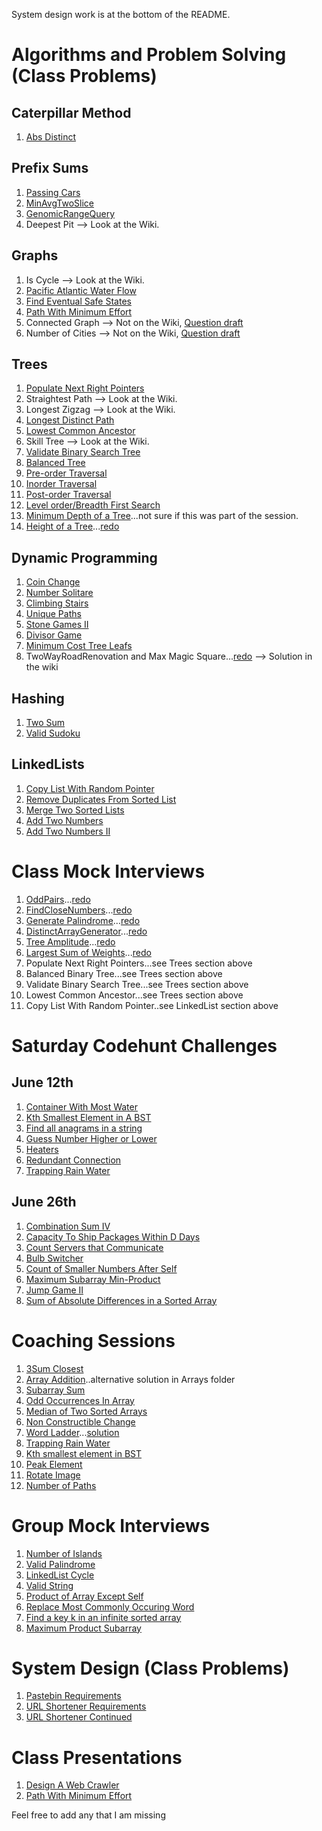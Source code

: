 
<!-- This is to track all questions covered/discussed -->

System design work is at the bottom of the README. <br>


# Algorithms and Problem Solving (Class Problems)
## Caterpillar Method
 1. [Abs Distinct](https://app.codility.com/programmers/lessons/15-caterpillar_method/abs_distinct/)

## Prefix Sums
 1. [Passing Cars](https://app.codility.com/programmers/lessons/5-prefix_sums/passing_cars/)
 2. [MinAvgTwoSlice](https://app.codility.com/programmers/lessons/5-prefix_sums/min_avg_two_slice/)
 3. [GenomicRangeQuery](https://app.codility.com/programmers/lessons/5-prefix_sums/genomic_range_query/)
 4. Deepest Pit --> Look at the Wiki.

## Graphs
 1. Is Cycle --> Look at the Wiki.
 2. [Pacific Atlantic Water Flow](https://leetcode.com/problems/pacific-atlantic-water-flow/)
 3. [Find Eventual Safe States](https://leetcode.com/problems/find-eventual-safe-states/)
 4. [Path With Minimum Effort](https://leetcode.com/problems/path-with-minimum-effort/)
 5. Connected Graph --> Not on the Wiki, [Question draft](https://drive.google.com/file/d/1OScbDLwbLCsSo3SLGE4DIWNC5WZWkd3A/view?usp=sharing)
 6. Number of Cities --> Not on the Wiki, [Question draft](https://drive.google.com/file/d/1hUeWFMA11Q4b9d2Jc_jrGuzFP4KdzZgE/view?usp=sharing)

 ## Trees
  1. [Populate Next Right Pointers](https://leetcode.com/problems/populating-next-right-pointers-in-each-node-ii/)
  2. Straightest Path --> Look at the Wiki.
  3. Longest Zigzag --> Look at the Wiki.
  4. [Longest Distinct Path](https://drive.google.com/file/d/1QrhY1GxFl1Sd-f-U4SeIh6tfFeKDcZLf/view?usp=sharing)
  5. [Lowest Common Ancestor](https://leetcode.com/problems/lowest-common-ancestor-of-a-binary-tree/)
  6. Skill Tree --> Look at the Wiki.
  7. [Validate Binary Search Tree](https://leetcode.com/problems/validate-binary-search-tree/)
  8. [Balanced Tree](https://leetcode.com/problems/balanced-binary-tree/)
  9. [Pre-order Traversal](https://leetcode.com/problems/binary-tree-preorder-traversal)
  10. [Inorder Traversal](https://leetcode.com/problems/binary-tree-inorder-traversal/)
  11. [Post-order Traversal](https://leetcode.com/problems/binary-tree-postorder-traversal)
  13. [Level order/Breadth First Search](https://leetcode.com/problems/binary-tree-level-order-traversal/)
  12. [Minimum Depth of a Tree](https://leetcode.com/problems/minimum-depth-of-binary-tree/)...not sure if this was part of the session.
  13. [Height of a Tree](https://drive.google.com/drive/folders/1NvJv-eitPF4EihJVZkXwlAmPTu7PYAlL?usp=sharing)...[redo](https://app.codility.com/public-link/Microsoft-Kenya-SSWE-In-Class---Trees-1/)

## Dynamic Programming
 1. [Coin Change](https://leetcode.com/problems/coin-change/)
 2. [Number Solitare](https://app.codility.com/programmers/lessons/17-dynamic_programming/number_solitaire/)
 3. [Climbing Stairs](https://leetcode.com/problems/climbing-stairs/solution/)
 4. [Unique Paths](https://leetcode.com/problems/unique-paths/)
 5. [Stone Games II](https://leetcode.com/problems/stone-game-ii/)
 6. [Divisor Game](https://leetcode.com/problems/divisor-game/)
 7. [Minimum Cost Tree Leafs](https://leetcode.com/problems/minimum-cost-tree-from-leaf-values/)
 8. TwoWayRoadRenovation and Max Magic Square...[redo](https://app.codility.com/public-link/Microsoft-Kenya-SSWE---Dynamic-Programming/) --> Solution in the wiki
## Hashing
 1. [Two Sum](https://leetcode.com/problems/two-sum/submissions/)
 2. [Valid Sudoku](https://leetcode.com/problems/valid-sudoku/)

## LinkedLists
 1. [Copy List With Random Pointer](https://leetcode.com/problems/copy-list-with-random-pointer/)
 2. [Remove Duplicates From Sorted List](https://leetcode.com/problems/remove-duplicates-from-sorted-list/)
 3. [Merge Two Sorted Lists](https://leetcode.com/problems/merge-two-sorted-lists/)
 4. [Add Two Numbers](https://leetcode.com/problems/add-two-numbers/)
 5. [Add Two Numbers II](https://leetcode.com/problems/add-two-numbers-ii/)

# Class Mock Interviews
 1. [OddPairs](https://drive.google.com/file/d/1AXu7GaPQAOKDzDM__huCMkRXmjnu_K28/view?usp=sharing)...[redo](https://app.codility.com/public-link/Microsoft-Kenya-Team-Olympiad-Pt2/)
 2. [FindCloseNumbers](https://drive.google.com/file/d/1FET95qsACWiUrH3kPT978Kvxm8QcMXd0/view?usp=sharing)...[redo](https://app.codility.com/public-link/Microsoft-Kenya-Team-Olympiad-Pt2/)
 3. [Generate Palindrome](https://drive.google.com/file/d/1nXAlKSsyvHqtfhjkE7K070EESwQoLeAw/view?usp=sharing)...[redo](https://app.codility.com/public-link/Microsoft-Kenya-SSWE-In-Class---Mock-Interviews/)
 4. [DistinctArrayGenerator](https://drive.google.com/file/d/1mZmq6nKcbe-bGGlgPSyLg7AU2YpJAkRH/view?usp=sharing)...[redo](https://app.codility.com/public-link/Microsoft-Kenya-SSWE-In-Class---Mock-Interviews/)
 5. [Tree Amplitude](https://drive.google.com/file/d/1p0n_oWhZfuAAoK4rRz1RnGRZJ6cPVWkC/view?usp=sharing)...[redo](https://app.codility.com/public-link/Microsoft-Kenya-SSWE-In-Class---Mock-Interviews-1/)
 6. [Largest Sum of Weights](https://drive.google.com/file/d/1cG7x72Qk8R4nFnOfIH9G5HTtpQc7vLC6/view?usp=sharing)...[redo](https://app.codility.com/public-link/Microsoft-Kenya-SSWE-In-Class---Mock-Interviews-22/)
 7. Populate Next Right Pointers...see Trees section above
 8. Balanced Binary Tree...see Trees section above
 9. Validate Binary Search Tree...see Trees section above
 10. Lowest Common Ancestor...see Trees section above
 11. Copy List With Random Pointer..see LinkedList section above

 # Saturday Codehunt Challenges
 ## June 12th
 1. [Container With Most Water](https://leetcode.com/problems/container-with-most-water/)
 2. [Kth Smallest Element in A BST](https://leetcode.com/problems/kth-smallest-element-in-a-bst/)
 3. [Find all anagrams in a string](https://leetcode.com/problems/find-all-anagrams-in-a-string/)
 4. [Guess Number Higher or Lower](https://leetcode.com/problems/guess-number-higher-or-lower-ii/)
 5. [Heaters](https://leetcode.com/problems/heaters/)
 6. [Redundant Connection](https://leetcode.com/problems/redundant-connection-ii/)
 7. [Trapping Rain Water](https://github.com/RuthNjeri/Group-Problem-Solving/blob/main/Dynamic/trapping-rain-water.py)
  ## June 26th
 1. [Combination Sum IV](https://leetcode.com/problems/combination-sum-iv/)
 2. [Capacity To Ship Packages Within D Days](https://leetcode.com/problems/capacity-to-ship-packages-within-d-days/)
 3. [Count Servers that Communicate](https://leetcode.com/problems/count-servers-that-communicate/)
 4. [Bulb Switcher](https://leetcode.com/problems/bulb-switcher/)
 5. [Count of Smaller Numbers After Self](https://leetcode.com/problems/count-of-smaller-numbers-after-self/)
 6. [Maximum Subarray Min-Product](https://leetcode.com/problems/maximum-subarray-min-product/)
 7. [Jump Game II](https://leetcode.com/problems/jump-game-ii/)
 8. [Sum of Absolute Differences in a Sorted Array](https://leetcode.com/problems/sum-of-absolute-differences-in-a-sorted-array/)

# Coaching Sessions
 1. [3Sum Closest](https://leetcode.com/problems/3sum-closest/)
 2. [Array Addition](https://github.com/ratracegrad/coderbyte-Beginner/blob/master/Array%20Addition%20I)..alternative solution in Arrays folder
 3. [Subarray Sum](https://leetcode.com/problems/subarray-sum-equals-k/)
 4. [Odd Occurrences In Array](https://app.codility.com/programmers/lessons/2-arrays/odd_occurrences_in_array/)
 5. [Median of Two Sorted Arrays](https://leetcode.com/problems/median-of-two-sorted-arrays/)
 6. [Non Constructible Change](https://drive.google.com/file/d/1wg82kbgEv4GVBCIMGCUh56PkF-oJdKw-/view?usp=sharing)
 7. [Word Ladder](https://leetcode.com/problems/word-ladder/)...[solution](https://replit.com/@wanjikumugo/WordLadderLeetCode#main.py)
 8. [Trapping Rain Water](https://github.com/RuthNjeri/Group-Problem-Solving/blob/main/Dynamic/trapping-rain-water.py)
9. [Kth smallest element in BST](https://leetcode.com/problems/kth-smallest-element-in-a-bst/)
10. [Peak Element](https://leetcode.com/problems/find-peak-element/)
11. [Rotate Image](https://leetcode.com/problems/rotate-image/)
12. [Number of Paths](https://drive.google.com/drive/folders/1E6fMCrJpPVFFA7aF3C-SvdA6ynhumMeX?usp=sharing)

# Group Mock Interviews
1. [Number of Islands](https://leetcode.com/problems/number-of-islands/)
2. [Valid Palindrome](https://leetcode.com/problems/valid-palindrome/)
3. [LinkedList Cycle](https://leetcode.com/problems/linked-list-cycle/)
4. [Valid String](https://replit.com/@RuthWaiganjo/Alg#main.py)
5. [Product of Array Except Self](https://leetcode.com/problems/product-of-array-except-self/description/)
6. [Replace Most Commonly Occuring Word](https://gist.github.com/savioabuga/53f4fe1ba68e244db8f0dec316e78558)
7. [Find a key k in an infinite sorted array](https://www.geeksforgeeks.org/find-position-element-sorted-array-infinite-numbers/)
8. [Maximum Product Subarray](https://leetcode.com/problems/maximum-product-subarray/)

# System Design (Class Problems)
1. [Pastebin Requirements](https://docs.google.com/document/d/1oJ_u3xb1t_zItC5kDbpwvhjQykuffROWko5-jzYm5uc/edit?usp=sharing)
2. [URL Shortener Requirements](https://docs.google.com/document/d/17jsZ0YhAq-Z3nq5POYVwAockaYmeTrmdycPWMnEhFfk/edit?usp=sharing)
3. [URL Shortener Continued](https://docs.google.com/presentation/d/1X3HL-RCTgoT6xTpHzcX-qMosbevKECy3Qr4WqTOZl8Y/edit?usp=sharing)

# Class Presentations
1. [Design A Web Crawler](https://docs.google.com/presentation/d/1jY7PSRZOEW2fqG30G8uO349KmvTVGzPb1j31PdfeXwQ/edit?usp=sharing)
2. [Path With Minimum Effort](https://docs.google.com/presentation/d/1gbQFXi_JkXbG6v8x8a9o9h2h2ATgnr7bs75Xj5OHzh0/edit?usp=sharing)

Feel free to add any that I am missing
